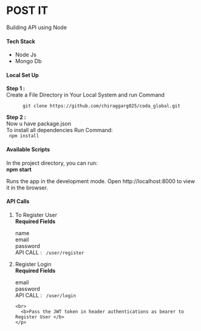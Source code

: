 # POST IT
Building API using Node

 <h4>Tech Stack </h4>
 <ul>
  <li>Node Js</li>
  <li>Mongo Db</li>
  </ul>
 <h4>Local Set Up </h4>
 <p> 
   <b>Step 1 :</b>
   <br>
   Create a File Directory in Your Local System
      and run Command 
      <br>
      <code>
      git clone https://github.com/chiraggarg025/coda_global.git
      </code>
      <br>
   <b>Step 2 :</b>
   <br>   
   Now u have package.json  <br>
   To install
   all dependencies Run Command: <br>
   <code> npm install </code>
      
 </p>
 
<h4>  Available Scripts</h4>
In the project directory, you can run:
</br>
<b>npm start</b>
<p>
Runs the app in the development mode.
Open http://localhost:8000 to view it in the browser.
</p>
<h4>API Calls</h4>
<ol>
<li> To Register User</li>
  <b>Required Fields</b>
    <p>
    name <br>
    email <br>
    password <br>
    API CALL : <code> /user/register</code> 
    </p>
    <li>Register Login</li>
  <b>Required Fields</b>
    <p>
    email <br>
    password <br>
    API CALL : <code> /user/login</code><br>
   
    <br>
      <b>Pass the JWT token in header authentications as bearer to Register User </b>
    </p>
 
</ol>
 
  
  
 
    
